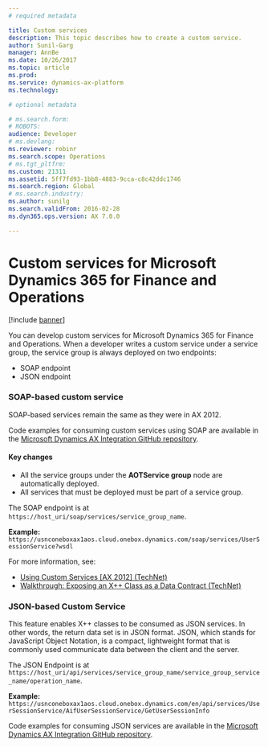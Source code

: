 ```yaml
---
# required metadata

title: Custom services
description: This topic describes how to create a custom service.
author: Sunil-Garg
manager: AnnBe
ms.date: 10/26/2017
ms.topic: article
ms.prod: 
ms.service: dynamics-ax-platform
ms.technology: 

# optional metadata

# ms.search.form: 
# ROBOTS: 
audience: Developer
# ms.devlang: 
ms.reviewer: robinr
ms.search.scope: Operations
# ms.tgt_pltfrm: 
ms.custom: 21311
ms.assetid: 5ff7fd93-1bb8-4883-9cca-c8c42ddc1746
ms.search.region: Global
# ms.search.industry: 
ms.author: sunilg
ms.search.validFrom: 2016-02-28
ms.dyn365.ops.version: AX 7.0.0

---
```


# Custom services for Microsoft Dynamics 365 for Finance and Operations

[!include [banner](../includes/banner.md)]

You can develop custom services for Microsoft Dynamics 365 for Finance and Operations. When a developer writes a custom service under a service group, the service group is always deployed on two endpoints:
-   SOAP endpoint 
-   JSON endpoint

### SOAP-based custom service

SOAP-based services remain the same as they were in AX 2012.

Code examples for consuming custom services using SOAP are available in the [Microsoft Dynamics AX Integration GitHub repository](https://github.com/Microsoft/Dynamics-AX-Integration/tree/master/ServiceSamples/SoapConsoleApplication).

#### Key changes

-   All the service groups under the **AOTService group** node are automatically deployed.
-   All services that must be deployed must be part of a service group.

The SOAP endpoint is at `https://host_uri/soap/services/service_group_name`. 

**Example:** `https://usnconeboxax1aos.cloud.onebox.dynamics.com/soap/services/UserSessionService?wsdl`

For more information, see:
-   [Using Custom Services \[AX 2012\] (TechNet)](http://technet.microsoft.com/en-us/library/hh509052.aspx)
-   [Walkthrough: Exposing an X++ Class as a Data Contract (TechNet)](http://technet.microsoft.com/en-us/library/gg844225.aspx)

<!--
-   [Custom services Office Mix presentation](https://mix.office.com/watch/12e4fejbgj429). -->


### JSON-based Custom Service

This feature enables X++ classes to be consumed as JSON services. In other words, the return data set is in JSON format. JSON, which stands for JavaScript Object Notation, is a compact, lightweight format that is commonly used communicate data between the client and the server. 

The JSON Endpoint is at `https://host_uri/api/services/service_group_name/service_group_service_name/operation_name`.

**Example:** `https://usnconeboxax1aos.cloud.onebox.dynamics.com/en/api/services/UserSessionService/AifUserSessionService/GetUserSessionInfo`

Code examples for consuming JSON services are available in the [Microsoft Dynamics AX Integration GitHub repository](https://github.com/Microsoft/Dynamics-AX-Integration/tree/master/ServiceSamples/JsonConsoleApplication).

